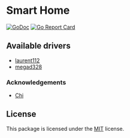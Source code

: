 # Smart Home

[![GoDoc](https://godoc.org/github.com/leonidboykov/smarthome?status.svg)](https://godoc.org/github.com/leonidboykov/smarthome)
[![Go Report Card](https://goreportcard.com/badge/github.com/leonidboykov/smarthome)](https://goreportcard.com/report/github.com/leonidboykov/smarthome)

## Available drivers

  * [laurent112](device/laurent112)
  * [megad328](device/megad328)

### Acknowledgements

  * [Chi](https://github.com/go-chi/chi)

## License

This package is licensed under the [MIT](LICENSE) license.

